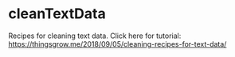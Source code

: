 # cleanTextData
Recipes for cleaning text data. Click here for tutorial: https://thingsgrow.me/2018/09/05/cleaning-recipes-for-text-data/
